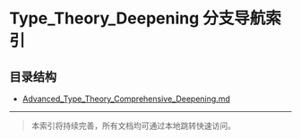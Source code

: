 # Type_Theory_Deepening 分支导航索引

## 目录结构

- [Advanced_Type_Theory_Comprehensive_Deepening.md](Advanced_Type_Theory_Comprehensive_Deepening.md)

---

> 本索引将持续完善，所有文档均可通过本地跳转快速访问。
